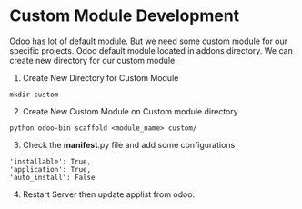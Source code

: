 # Custom Module Development

Odoo has lot of default module. But we need some custom module for our specific projects. Odoo default module located in addons directory.
We can create new directory for our custom module.

1. Create New Directory for Custom Module
```
mkdir custom
```

2. Create New Custom Module on Custom module directory
```
python odoo-bin scaffold <module_name> custom/
```

3. Check the __manifest__.py file and add some configurations
```
'installable': True,
'application': True,
'auto_install': False
```

4. Restart Server then update applist from odoo.
